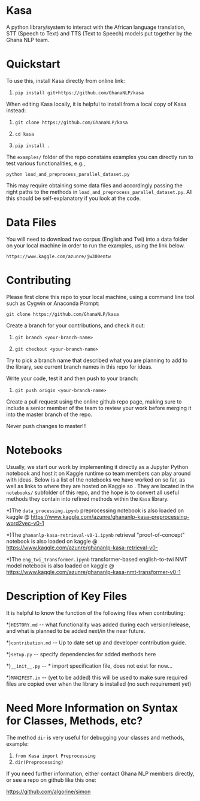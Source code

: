 # Kasa
A python library/system to interact with the African language translation, STT (Speech to Text) and TTS (Text to Speech) models put together by the Ghana NLP team.

# Quickstart
To use this, install Kasa directly from online link:

1. `pip install git+https://github.com/GhanaNLP/kasa`

When editing Kasa locally, it is helpful to install from a local copy of Kasa instead:

1. `git clone https://github.com/GhanaNLP/kasa`

2. `cd kasa`

3. `pip install .`

The `examples/` folder of the repo constains examples you can directly run to test various functionalities, e.g., 

`python load_and_preprocess_parallel_dataset.py`

This may require obtaining some data files and accordingly passing the right paths to the methods in `load_and_preprocess_parallel_dataset.py`. All this should be self-explanatory if you look at the code.

# Data Files
You will need to download two corpus (English and Twi) into a data folder on your local machine in order to run the examples, using the link below.

`https://www.kaggle.com/azunre/jw300entw`

# Contributing
Please first clone this repo to your local machine, using a command line tool such as Cygwin or Anaconda Prompt:

`git clone https://github.com/GhanaNLP/kasa`

Create a branch for your contributions, and check it out:

1. `git branch <your-branch-name>`

2. `git checkout <your-branch-name>`

Try to pick a branch name that described what you are planning to add to the library, see current branch names in this repo for ideas.

Write your code, test it and then push to your branch:

1. `git push origin <your-branch-name>`

Create a pull request using the online github repo page, making sure to include a senior member of the team to review your work before merging it into the master branch of the repo. 

Never push changes to master!!!

# Notebooks
Usually, we start our work by implementing it directly as a Jupyter Python notebook and host it on Kaggle runtime so team members can play around with ideas. Below is a list of the notebooks we have worked on so far, as well as links to where they are hosted on Kaggle so . They are located in the `notebooks/` subfolder of this repo, and the hope is to convert all useful methods they contain into refined methods within the `Kasa` library.

*)The `data_processing.ipynb` preprocessing notebook is also loaded on kaggle @ https://www.kaggle.com/azunre/ghananlp-kasa-preprocessing-word2vec-v0-1 

*)The `ghananlp-kasa-retrieval-v0-1.ipynb` retrieval "proof-of-concept" notebook is also loaded on kaggle @ https://www.kaggle.com/azunre/ghananlp-kasa-retrieval-v0-

*)The `eng_twi_transformer.ipynb` transformer-based english-to-twi NMT model notebook is also loaded on kaggle @ 
https://www.kaggle.com/azunre/ghananlp-kasa-nmt-transformer-v0-1

# Description of Key Files
It is helpful to know the function of the following files when contributing:

*)`HISTORY.md` -- what functionality was added during each version/release, and what is planned to be added next/in the near future.

*)`contribution.md` -- Up to date set up and developer contribution guide.

*)`setup.py` -- specify dependencies for added methods here

*)`__init__.py` -- * import specification file, does not exist for now...

*)`MANIFEST.in` -- (yet to be added) this will be used to make sure required files are copied over when the library is installed (no such requirement yet)

# Need More Information on Syntax for Classes, Methods, etc?
The method `dir` is very useful for debugging your classes and methods, example:

1. `from Kasa import Preprocessing`
2. `dir(Preprocessing)`

If you need further information, either contact Ghana NLP members directly, or see a repo on github like this one:

https://github.com/algorine/simon
